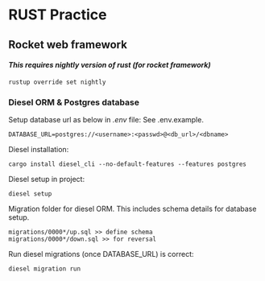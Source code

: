 # RUST Practice
## Rocket web framework
#### _This requires nightly version of rust (for rocket framework)_
~~~
rustup override set nightly
~~~

### Diesel ORM & Postgres database
Setup database url as below in _.env_ file: See .env.example.
~~~
DATABASE_URL=postgres://<username>:<passwd>@<db_url>/<dbname>
~~~

Diesel installation: 
~~~
cargo install diesel_cli --no-default-features --features postgres
~~~
Diesel setup in project:
~~~
diesel setup
~~~

Migration folder for diesel ORM. This includes schema details for database setup.
~~~
migrations/0000*/up.sql >> define schema  
migrations/0000*/down.sql >> for reversal
~~~

Run diesel migrations (once DATABASE_URL) is correct: 
~~~
diesel migration run
~~~




